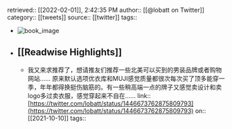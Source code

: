 retrieved:: [[2022-02-01]], 2:42:35 PM
              author:: [[@lobatt on Twitter]]
              category:: [[tweets]]
              source:: [[twitter]]
              tags::

- ![book_image](https://pbs.twimg.com/profile_images/93634199/DSC00280.JPG)
- ## [[Readwise Highlights]]
	- 我又来求推荐了，想请推友们推荐一些北美可以买到的男装品牌或者购物网站…… 原来默认选项优衣库和MUJI感觉质量都很次每次买了顶多能穿一季，年年都得换挺伤脑筋的。有一些稍高端一点的牌子又感觉卖设计和卖logo多过卖衣服，感觉穿起来不自在……
	                link:: [https://twitter.com/lobatt/status/1446673762875809793](https://twitter.com/lobatt/status/1446673762875809793)
	                on:: [[2021-10-10]]
	                tags::